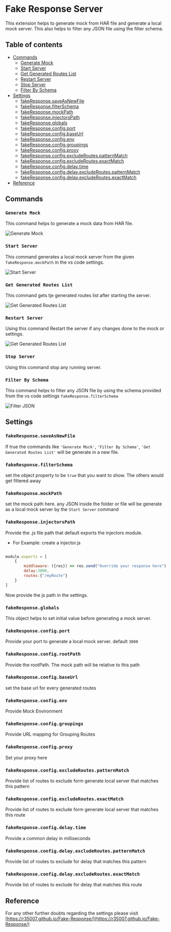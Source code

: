 # Fake Response Server[](#fake-response)

This extension helps to generate mock from HAR file and generate a local mock server.
This also helps to filter any JSON file using the filter schema.

## Table of contents

- [Commands](#commands)
  - [Generate Mock](#generate-mock)
  - [Start Server](#start-server)
  - [Get Generated Routes List](#get-generated-routes-list)
  - [Restart Server](#restart-server)
  - [Stop Server](#stop-server)
  - [Filter By Schema](#filter-by-schema)
- [Settings](#settings)
  - [fakeResponse.saveAsNewFile](#fakeresponse.saveasnewfile)
  - [fakeResponse.filterSchema](#fakeresponse.filterschema)
  - [fakeResponse.mockPath](#fakeresponse.mockpath)
  - [fakeResponse.injectorsPath](#fakeresponse.injectorspath)
  - [fakeResponse.globals](#fakeresponse.globals)
  - [fakeResponse.config.port](#fakeresponse.config.port)
  - [fakeResponse.config.baseUrl](#fakeresponse.config.baseurl)
  - [fakeResponse.config.env](#fakeresponse.config.env)
  - [fakeResponse.config.groupings](#fakeresponse.config.groupings)
  - [fakeResponse.config.proxy](#fakeresponse.config.proxy)
  - [fakeResponse.config.excludeRoutes.patternMatch](#fakeresponse.config.excluderoutes.patternmatch)
  - [fakeResponse.config.excludeRoutes.exactMatch](#fakeresponse.config.excluderoutes.exactmatch)
  - [fakeResponse.config.delay.time](#fakeresponse.config.delay.time)
  - [fakeResponse.config.delay.excludeRoutes.patternMatch](#fakeresponse.config.delay.excluderoutes.patternmatch)
  - [fakeResponse.config.delay.excludeRoutes.exactMatch](#fakeresponse.config.delay.excluderoutes.exactmatch)
- [Reference](#reference)

## Commands

### `Generate Mock`

This command helps to generate a mock data from HAR file.

![Generate Mock](https://github.com/R35007/fake-response-server/blob/master/images/generate_mock_preview.gif?raw=true)

### `Start Server`

This command generates a local mock server from the given `fakeResponse.mockPath` in the vs code settings.

![Start Server](https://github.com/R35007/fake-response-server/blob/master/images/start_mock_server_preview.gif?raw=true)

### `Get Generated Routes List`

This command gets tje generated routes list after starting the server.

![Get Generated Routes List](https://github.com/R35007/fake-response-server/blob/master/images/generate_mock_preview.gif?raw=true)

### `Restart Server`

Using this command Restart the server if any changes done to the mock or settings.

![Get Generated Routes List](https://github.com/R35007/fake-response-server/blob/master/images/restart_server_preview.gif?raw=true)

### `Stop Server`

Using this command stop any running server.

### `Filter By Schema`

This command helps to filter any JSON file by using the schema provided from the vs code settings `fakeResponse.filterSchema`

![Filter JSON](https://github.com/R35007/fake-response-server/blob/master/images/filter_preview.gif?raw=true)

## Settings

### `fakeResponse.saveAsNewFile`

If true the commands like `'Generate Mock'`, `'Filter By Schema'`, `'Get Generated Routes List'` will be generate in a new file.

### `fakeResponse.filterSchema`

set the object property to be `true` that you want to show. The others would get filtered away

### `fakeResponse.mockPath`

set the mock path here. any JSON inside the folder or file will be generate as a local mock server by the `Start Server` command

### `fakeResponse.injectorsPath`

Provide the .js file path that default exports the injectors module.

- For Example: create a injector.js

```js

module.exports = [
    {
        middleware: ({res}) => res.send("Override your response here")
        delay:3000,
        routes:{"/myRoute"}
    }
]
```

Now provide the js path in the settings.

### `fakeResponse.globals`

This object helps to set initial value before generating a mock server.

### `fakeResponse.config.port`

Provide your port to generate a local mock server. default `3000`

### `fakeResponse.config.rootPath`

Provide the rootPath. The mock path will be relative to this path

### `fakeResponse.config.baseUrl`

set the base url for every generated routes

### `fakeResponse.config.env`

Provide Mock Environment

### `fakeResponse.config.groupings`

Provide URL mapping for Grouping Routes

### `fakeResponse.config.proxy`

Set your proxy here

### `fakeResponse.config.excludeRoutes.patternMatch`

Provide list of routes to exclude form generate local server that matches this pattern

### `fakeResponse.config.excludeRoutes.exactMatch`

Provide list of routes to exclude form generate local server that matches this route

### `fakeResponse.config.delay.time`

Provide a common delay in milliseconds

### `fakeResponse.config.delay.excludeRoutes.patternMatch`

Provide list of routes to exclude for delay that matches this pattern

### `fakeResponse.config.delay.excludeRoutes.exactMatch`

Provide list of routes to exclude for delay that matches this route

## Reference

For any other further doubts regarding the settings please visit [https://r35007.github.io/Fake-Response/](https://r35007.github.io/Fake-Response/)
